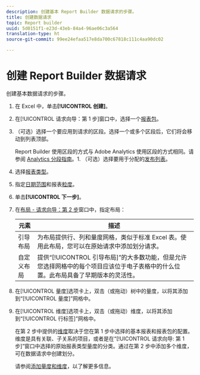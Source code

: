 ```yaml
---
description: 创建基本 Report Builder 数据请求的步骤。
title: 创建数据请求
topic: Report builder
uuid: 5d0151f1-e23d-43eb-84a4-96ae06c3a564
translation-type: ht
source-git-commit: 99ee24efaa517e8da700c67818c111c4aa90dc02

---
```



# 创建 Report Builder 数据请求

创建基本数据请求的步骤。

1. 在 Excel 中，单击&#x200B;**[!UICONTROL 创建]**。
1. 在[!UICONTROL 请求向导：第 1 步]窗口中，选择一个[报表包](/help/analyze/report-builder/data-requests/selecting-report-suites/t-select-report-suites.md)。
1. （可选）选择一个要应用到请求的区段。选择一个或多个区段后，它们将会移动到列表顶部。

   Report Builder 使用区段的方式与 Adobe Analytics 使用区段的方式相同。请参阅 [Analytics 分段指南](https://marketing.adobe.com/resources/help/zh_CN/analytics/segment/)。1. （可选）选择要用于分配的[发布列表](/help/analyze/report-builder/data-requests/allow-publishing-list-overrides.md)。
1. 选择[报表类型](/help/analyze/report-builder/data-requests/c-report-types/select-report-types.md)。
1. 指定[日期范围](/help/analyze/report-builder/data-requests/configuring-report-dates/custom-calendar.md)和报表[粒度](/help/analyze/report-builder/data-requests/configuring-report-dates/granularity.md)。
1. 单击&#x200B;**[!UICONTROL 下一步]**。
1. 在[布局 - 请求向导：第 2 步](/help/analyze/report-builder/layout/layout.md)窗口中，指定布局：

   | 元素 | 描述 |
   |---|---|
   | 引导布局 | 为布局提供行、列和量度网格，类似于标准 Excel 表。使用此布局，您可以在原始请求中添加划分请求。 |
   | 自定义布局 | 提供“[!UICONTROL 引导布局]”的大多数功能，但是允许您选择网格中的每个项目应该位于电子表格中的什么位置。此布局具备了早期版本的灵活性。 |

1. 在[!UICONTROL 量度]选项卡上，双击（或拖动）树中的量度，以将其添加到“[!UICONTROL 量度]”网格中。
1. 在[!UICONTROL 维度]选项卡上，双击（或拖动）维度，以将其添加到“[!UICONTROL 行标签]”网格中。

   在第 2 步中提供的[维度](https://marketing.adobe.com/resources/help/zh_CN/reference/dimensions.html)取决于您在第 1 步中选择的基本报表和报表包的配置。维度是具有关联、子关系的项目，或者是在“[!UICONTROL 请求向导: 第 1 步]”窗口中选择的原始报表类型量度的分类。通过在第 2 步中添加多个维度，可在数据请求中创建划分。

   请参阅[添加量度和维度](/help/analyze/report-builder/layout/c-metrics-dimensions/t-add-metrics-and-dimensions.md)，以了解更多信息。
